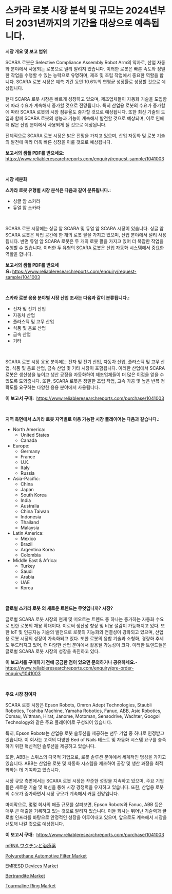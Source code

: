<p><h1>스카라 로봇 시장 분석 및 규모는 2024년부터 2031년까지의 기간을 대상으로 예측됩니다.</h1></p><p><strong>시장 개요 및 보고 범위</strong></p>
<p><p>SCARA 로봇은 Selective Compliance Assembly Robot Arm의 약자로, 산업 자동화 분야에서 사용되는 로봇으로 널리 알려져 있습니다. 이러한 로봇은 빠른 속도와 정밀한 작업을 수행할 수 있는 능력으로 유명하며, 제조 및 조립 작업에서 중요한 역할을 합니다. SCARA 로봇 시장은 예측 기간 동안 10.6%의 연평균 성장률로 성장할 것으로 예상됩니다.</p><p>현재 SCARA 로봇 시장은 빠르게 성장하고 있으며, 제조업체들이 자동화 기술을 도입함에 따라 수요가 계속해서 증가할 것으로 전망됩니다. 특히 산업용 로봇의 수요가 증가함에 따라 SCARA 로봇의 시장 점유율도 증가할 것으로 예상됩니다. 또한 최신 기술의 도입과 함께 SCARA 로봇의 성능과 기능이 계속해서 발전할 것으로 예상되며, 이로 인해 더 많은 산업 분야에서 사용되게 될 것으로 예상됩니다.</p><p>전체적으로 SCARA 로봇 시장은 밝은 전망을 가지고 있으며, 산업 자동화 및 로봇 기술의 발전에 따라 더욱 빠른 성장을 이룰 것으로 예상됩니다.</p></p>
<p><strong>보고서의 샘플 PDF를 받으세요:</strong> <a href="https://www.reliableresearchreports.com/enquiry/request-sample/1041003">https://www.reliableresearchreports.com/enquiry/request-sample/1041003</a></p>
<p>&nbsp;</p>
<p><strong>시장 세분화</strong></p>
<p><strong>스카라 로봇 유형별 시장 분석은 다음과 같이 분류됩니다.:</strong></p>
<p><ul><li>싱글 암 스카라</li><li>듀얼 암 스카라</li></ul></p>
<p>&nbsp;</p>
<p><p>SCARA 로봇 시장에는 싱글 암 SCARA 및 듀얼 암 SCARA 시장이 있습니다. 싱글 암 SCARA 로봇은 작업 공간에 한 개의 로봇 팔을 가지고 있으며, 산업 분야에서 널리 사용됩니다. 반면 듀얼 암 SCARA 로봇은 두 개의 로봇 팔을 가지고 있어 더 복잡한 작업을 수행할 수 있습니다. 이러한 두 유형의 SCARA 로봇은 산업 자동화 시스템에서 중요한 역할을 합니다.</p></p>
<p><strong>보고서의 샘플 PDF를 받으세요:</strong>&nbsp;<a href="https://www.reliableresearchreports.com/enquiry/request-sample/1041003">https://www.reliableresearchreports.com/enquiry/request-sample/1041003</a></p>
<p>&nbsp;</p>
<p><strong> 스카라 로봇 응용 분야별 시장 산업 조사는 다음과 같이 분류됩니다.:</strong></p>
<p><ul><li>전자 및 전기 산업</li><li>자동차 산업</li><li>플라스틱 및 고무 산업</li><li>식품 및 음료 산업</li><li>금속 산업</li><li>기타</li></ul></p>
<p>&nbsp;</p>
<p><p>SCARA 로봇 시장 응용 분야에는 전자 및 전기 산업, 자동차 산업, 플라스틱 및 고무 산업, 식품 및 음료 산업, 금속 산업 및 기타 시장이 포함됩니다. 이러한 산업에서 SCARA 로봇은 생산성을 높이고 생산 공정을 자동화하여 제조업체들이 더 많은 이점을 얻을 수 있도록 도와줍니다. 또한, SCARA 로봇은 정밀한 조립 작업, 고속 가공 및 높은 반복 정확도를 요구하는 다양한 응용 분야에서 사용됩니다.</p></p>
<p><strong>이 보고서 구매:</strong>&nbsp; <a href="https://www.reliableresearchreports.com/purchase/1041003">https://www.reliableresearchreports.com/purchase/1041003</a></p>
<p>&nbsp;</p>
<p><strong>지역 측면에서 스카라 로봇 지역별로 이용 가능한 시장 플레이어는 다음과 같습니다.:</strong></p>
<p><ul>
    <li>
        North America:
        <ul>
            <li>United States</li>
            <li>Canada</li>
        </ul>
    </li>
    <li>
        Europe:
        <ul>
            <li>Germany</li>
            <li>France</li>
            <li>U.K.</li>
            <li>Italy</li>
            <li>Russia</li>
        </ul>
    </li>
    <li>
        Asia-Pacific:
        <ul>
            <li>China</li>
            <li>Japan</li>
            <li>South Korea</li>
            <li>India</li>
            <li>Australia</li>
            <li>China Taiwan</li>
            <li>Indonesia</li>
            <li>Thailand</li>
            <li>Malaysia</li>
        </ul>
    </li>
    <li>
        Latin America:
        <ul>
            <li>Mexico</li>
            <li>Brazil</li>
            <li>Argentina Korea</li>
            <li>Colombia</li>
        </ul>
    </li>
    <li>
        Middle East & Africa:
        <ul>
            <li>Turkey</li>
            <li>Saudi</li>
            <li>Arabia</li>
            <li>UAE</li>
            <li>Korea</li>
        </ul>
    </li>
    </ul></p>
<p>&nbsp;</p>
<p><strong>글로벌 스카라 로봇 의 새로운 트렌드는 무엇입니까? 시장?</strong></p>
<p><p>글로벌 SCARA 로봇 시장의 현재 및 떠오르는 트렌드 중 하나는 증가하는 자동화 수요로 인한 로봇의 채용 확대이다. 이로써 생산성 향상 및 비용 절감이 가능해지고 있다. 또한 IoT 및 인공지능 기술의 발전으로 로봇의 지능화와 연결성이 강화되고 있으며, 산업용 로봇 시장의 성장이 가속화되고 있다. 또한 로봇의 융합 기술과 소형화, 경량화 추세도 두드러지고 있어, 더 다양한 산업 분야에서 활용될 가능성이 크다. 이러한 트렌드들은 글로벌 SCARA 로봇 시장의 성장을 촉진하고 있다.</p></p>
<p><strong>이 보고서를 구매하기 전에 궁금한 점이 있으면 문의하거나 공유하세요.</strong>- <a href="https://www.reliableresearchreports.com/enquiry/pre-order-enquiry/1041003">https://www.reliableresearchreports.com/enquiry/pre-order-enquiry/1041003</a></p>
<p>&nbsp;</p>
<p><strong>주요 시장 참여자</strong></p>
<p><p>SCARA 로봇 시장은 Epson Robots, Omron Adept Technologies, Staubli Robotics, Toshiba Machine, Yamaha Robotics, Fanuc, ABB, Asic Robotics, Comau, Wittman, Hirat, Janome, Motoman, Sensodrive, Wachter, Googol Technology와 같은 주요 플레이어로 구성되어 있습니다.</p><p>특히, Epson Robots는 산업용 로봇 솔루션을 제공하는 선두 기업 중 하나로 인정받고 있습니다. 이 회사는 고객의 다양한 Bed of Nails 테스트 및 자동화 시스템 요구를 충족하기 위한 혁신적인 솔루션을 제공하고 있습니다.</p><p>또한, ABB는 스위스의 다국적 기업으로, 로봇 솔루션 분야에서 세계적인 명성을 가지고 있습니다. ABB는 산업용 로봇 및 자동화 시스템을 제조하여 공장 및 생산 과정을 최적화하는 데 기여하고 있습니다.</p><p>시장 규모 측면에서는 SCARA 로봇 시장은 꾸준한 성장을 지속하고 있으며, 주요 기업들은 새로운 기술 및 혁신을 통해 시장 경쟁력을 유지하고 있습니다. 또한, 산업용 로봇의 수요가 증가하면서 시장 규모가 계속해서 커질 전망입니다.</p><p>마지막으로, 몇몇 회사의 매출 규모를 살펴보면, Epson Robots와 Fanuc, ABB 등은 매우 큰 매출을 기록하고 있는 것으로 알려져 있습니다. 이들 회사는 뛰어난 기술력과 글로벌 인프라를 바탕으로 안정적인 성장을 이루어내고 있으며, 앞으로도 계속해서 시장을 선도해 나갈 것으로 예상됩니다.</p></p>
<p><strong>이 보고서 구매:</strong>&nbsp;&nbsp;<a href="https://www.reliableresearchreports.com/purchase/1041003">https://www.reliableresearchreports.com/purchase/1041003</a></p>
<p><p><a href="https://medium.com/@treverschaefer1/mrna%E3%83%AF%E3%82%AF%E3%83%81%E3%83%B3%E3%81%8A%E3%82%88%E3%81%B3%E6%B2%BB%E7%99%82%E8%96%AC%E3%81%AE%E5%B8%82%E5%A0%B4%E3%83%A1%E3%83%88%E3%83%AA%E3%82%AF%E3%82%B9%E3%81%AE%E3%83%87%E3%82%B3%E3%83%BC%E3%83%87%E3%82%A3%E3%83%B3%E3%82%B0-%E5%B8%82%E5%A0%B4%E3%82%B7%E3%82%A7%E3%82%A2-%E3%83%88%E3%83%AC%E3%83%B3%E3%83%89-%E6%88%90%E9%95%B7%E3%83%91%E3%82%BF%E3%83%BC%E3%83%B3-fd73c302ff19">mRNA ワクチンと治療薬</a></p><p><a href="https://view.publitas.com/reportprime-1/polyurethane-automotive-filter-market-provides-detailed-segmentation-of-this-market-based-on-type-application-and-region-and-forecast-for-the-period-from-2024-2031/">Polyurethane Automotive Filter Market</a></p><p><a href="https://github.com/gulaimolin/Market-Research-Report-List-3/blob/main/emresd-devices-market.md">EMRESD Devices Market</a></p><p><a href="https://ivy-potential-64b.notion.site/Global-Bertrandite-Market-Size-and-Market-Trends-Insights-and-Projections-from-2024-to-2031-b89fad98002e4a099afeb76dd0dc7450">Bertrandite Market</a></p><p><a href="https://five-trouble-98a.notion.site/Tourmaline-Ring-Market-Furnish-Information-about-Market-Size-Market-Share-Market-Dynamics-and-Pro-30e1e7a27285402d90a53c71887967c6">Tourmaline Ring Market</a></p></p>

